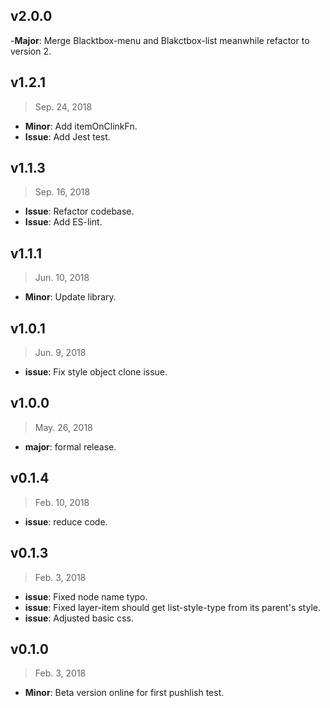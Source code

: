 ## v2.0.0

>

-**Major**: Merge Blacktbox-menu and Blakctbox-list meanwhile refactor to version 2.

## v1.2.1

> Sep. 24, 2018

- **Minor**: Add itemOnClinkFn.
- **Issue**: Add Jest test.

## v1.1.3

> Sep. 16, 2018

- **Issue**: Refactor codebase.
- **Issue**: Add ES-lint.

## v1.1.1

> Jun. 10, 2018

- **Minor**: Update library.

## v1.0.1

> Jun. 9, 2018

- **issue**: Fix style object clone issue.

## v1.0.0

> May. 26, 2018

- **major**: formal release.

## v0.1.4

> Feb. 10, 2018

- **issue**: reduce code.

## v0.1.3

> Feb. 3, 2018

- **issue**: Fixed node name typo.
- **issue**: Fixed layer-item should get list-style-type from its parent's style.
- **issue**: Adjusted basic css.

## v0.1.0

> Feb. 3, 2018

- **Minor**: Beta version online for first pushlish test.
